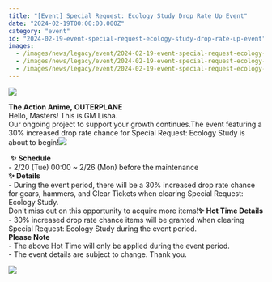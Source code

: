 ```yaml
---
title: "[Event] Special Request: Ecology Study Drop Rate Up Event"
date: "2024-02-19T00:00:00.000Z"
category: "event"
id: "2024-02-19-event-special-request-ecology-study-drop-rate-up-event"
images:
  - /images/news/legacy/event/2024-02-19-event-special-request-ecology-study-drop-rate-up-event/0d6ee375647e477c8422c579a66444e4.webp
  - /images/news/legacy/event/2024-02-19-event-special-request-ecology-study-drop-rate-up-event/1c3e3f821759400ea055d19553a52eb8_002.webp
  - /images/news/legacy/event/2024-02-19-event-special-request-ecology-study-drop-rate-up-event/17247c6c45114bec97a387e8dbac38a7.webp
---
```


![](/images/news/legacy/event/2024-02-19-event-special-request-ecology-study-drop-rate-up-event/0d6ee375647e477c8422c579a66444e4.webp)  
  

**The Action Anime,** **OUTERPLANE**  
Hello, Masters! This is GM Lisha.  
Our ongoing project to support your growth continues.The event featuring a 30% increased drop rate chance for Special Request: Ecology Study is about to begin!![](/images/news/legacy/event/2024-02-19-event-special-request-ecology-study-drop-rate-up-event/1c3e3f821759400ea055d19553a52eb8_002.webp)  

 **✨** **Schedule**  
\- 2/20 (Tue) 00:00 ~ 2/26 (Mon) before the maintenance  
**✨** **Details**  
\- During the event period, there will be a 30% increased drop rate chance for gears, hammers, and Clear Tickets when clearing Special Request: Ecology Study.  
Don't miss out on this opportunity to acquire more items!**✨** **Hot Time Details**  
\- 30% increased drop rate chance items will be granted when clearing Special Request: Ecology Study during the event period.  
**Please Note**  
\- The above Hot Time will only be applied during the event period.  
\- The event details are subject to change. Thank you.

![](/images/news/legacy/event/2024-02-19-event-special-request-ecology-study-drop-rate-up-event/17247c6c45114bec97a387e8dbac38a7.webp)
